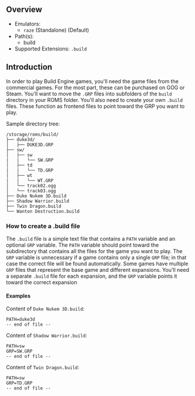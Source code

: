 ## Overview

- Emulators: 
  - `raze` (Standalone) (Default)
- Path(s): 
  - build
- Supported Extensions: `.build`

## Introduction

In order to play Build Engine games, you'll need the game files from the commercial games. For the most part, these can be purchased on GOG or Steam. You'll want to move the `.GRP` files into subfolders of the `build` directory in your ROMS folder. You'll also need to create your own `.build` files. These function as frontend files to point toward the GRP you want to play.

Sample directory tree:

```
/storage/roms/build/
├── duke3d/
│   ├── DUKE3D.GRP
├── sw/
│   ├── sw
|   |   └── SW.GRP
│   ├── td
|   |   └── TD.GRP
│   ├── wt
|   |   └── WT.GRP
│   └── track02.ogg
│   └── track03.ogg
├── Duke Nukem 3D.build
├── Shadow Warrior.build
├── Twin Dragon.build
└── Wanton Destruction.build
```

### How to create a .build file

The `.build` file is a simple text file that contains a `PATH` variable and an optional `GRP` variable. The `PATH` variable should point toward the subdirectory that contains all the files for the game you want to play. The `GRP` variable is unnecessary if a game contains only a single `GRP` file; in that case the correct file will be found automatically. Some games have multiple `GRP` files that represent the base game and different expansions. You'll need a separate `.build` file for each expansion, and the `GRP` variable points it toward the correct expansion

#### Examples

Content of `Duke Nukem 3D.build`:
```
PATH=duke3d
-- end of file --
```

Content of `Shadow Warrior.build`:
```
PATH=sw
GRP=SW.GRP
-- end of file --
```

Content of `Twin Dragon.build`:
```
PATH=sw
GRP=TD.GRP
-- end of file --
```